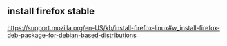 ## install firefox stable

https://support.mozilla.org/en-US/kb/install-firefox-linux#w_install-firefox-deb-package-for-debian-based-distributions

